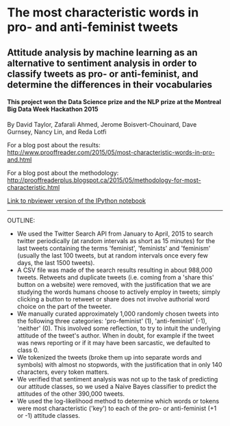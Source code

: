 # The most characteristic words in pro- and anti-feminist tweets #

## Attitude analysis by machine learning as an alternative to sentiment analysis in order to classify tweets as pro- or anti-feminist, and determine the differences in their vocabularies ##

#### This project won the Data Science prize and the NLP prize at the Montreal Big Data Week Hackathon 2015 #

By David Taylor, Zafarali Ahmed, Jerome Boisvert-Chouinard, Dave Gurnsey, Nancy Lin, and Reda Lotfi

For a blog post about the results: http://www.prooffreader.com/2015/05/most-characteristic-words-in-pro-and.html

For a blog post about the methodology: http://prooffreaderplus.blogspot.ca/2015/05/methodology-for-most-characteristic.html

[Link to nbviewer version of the IPython notebook]( http://nbviewer.ipython.org/github/Prooffreader/twitter_feminism_analysis/blob/master/twitter_feminism_analysis.ipynb)

---

OUTLINE:

* We used the Twitter Search API from January to April, 2015 to search twitter periodically (at random intervals as short as 15 minutes) for the last tweets containing the terms 'feminist', 'feminists' and 'feminism' (usually the last 100 tweets, but at random intervals once every few days, the last 1500 tweets). 
* A CSV file was made of the search results resulting in about 988,000 tweets. Retweets and duplicate tweets (i.e. coming from a 'share this' button on a website) were removed, with the justification that we are studying the words humans choose to actively employ in tweets; simply clicking a button to retweet or share does not involve authorial word choice on the part of the tweeter.
* We manually curated approximately 1,000 randomly chosen tweets into the following three categories: 'pro-feminist' (1), 'anti-feminist' (-1), 'neither' (0). This involved some reflection, to try to intuit the underlying attitude of the tweet's author. When in doubt, for example if the tweet was news reporting or if it may have been sarcastic, we defaulted to class 0.
* We tokenized the tweets (broke them up into separate words and symbols) with almost no stopwords, with the justification that in only 140 characters, every token matters.
* We verified that sentiment analysis was not up to the task of predicting our attitude classes, so we used a Naive Bayes classifier to predict the attitudes of the other 390,000 tweets.
* We used the log-likelihood method to determine which words or tokens were most characteristic ('key') to each of the pro- or anti-feminist (+1 or -1) attitude classes.
